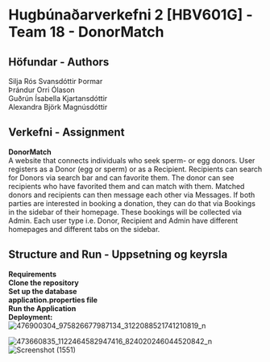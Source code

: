 #  Hugbúnaðarverkefni 2 [HBV601G] - Team 18 - DonorMatch 
## Höfundar - Authors
Silja Rós Svansdóttir Þormar <br/>
Þrándur Orri Ólason <br/>
Guðrún Ísabella Kjartansdóttir <br/>
Alexandra Björk Magnúsdóttir <br/>
## Verkefni - Assignment
**DonorMatch** <br/>
A website that connects individuals who seek sperm- or egg donors. User registers as a Donor (egg or sperm) or as a Recipient. Recipients can search for Donors via search bar and can favorite them. The donor can see recipients who have favorited them and can match with them. Matched donors and recipients can then message each other via Messages. If both parties are interested in booking a donation, they can do that via Bookings in the sidebar of their homepage. These bookings will be collected via Admin.
Each user type i.e. Donor, Recipient and Admin have different homepages and different tabs on the sidebar.
## Structure and Run -  Uppsetning og keyrsla
**Requirements** <br/>
**Clone the repository** <br/>
**Set up the database** <br/>
**application.properties file** <br/>
**Run the Application** <br/>
**Deployment:** <br/>
![476900304_975826677987134_3122088521741210819_n](https://github.com/user-attachments/assets/804decea-4db6-4ebb-94ff-f79cc454116e)

![473660835_1122464582947416_824020246044520842_n](https://github.com/user-attachments/assets/9559420f-3b48-4a02-804f-ed2e118b179b)
![Screenshot (1551)](https://github.com/user-attachments/assets/eda98f50-eab1-4a95-86d0-95fce105447d)
